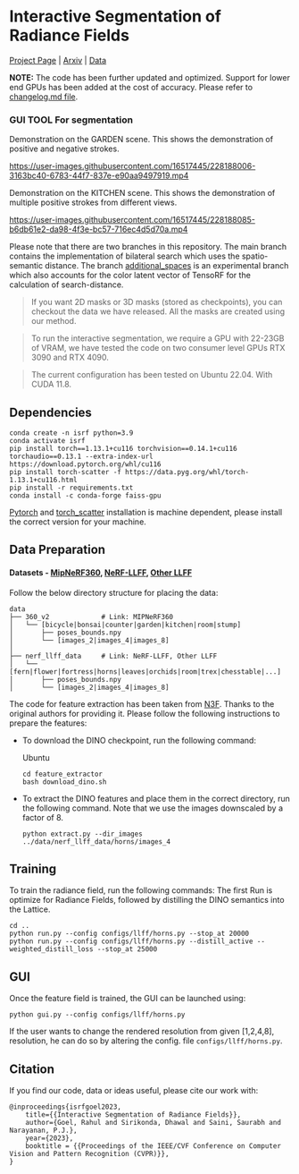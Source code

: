 # Interactive Segmentation of Radiance Fields

[Project Page](https://rahul-goel.github.io/isrf) | [Arxiv](https://arxiv.org/abs/2212.13545) | [Data](https://iiitaphyd-my.sharepoint.com/:f:/g/personal/rahul_goel_research_iiit_ac_in/Es4qJ_plQY1Pnqw_OwSzqNQBdtiFrBLUlLi_Da8Fn2Ukvw?e=9AA6M6)

**NOTE:** The code has been further updated and optimized. Support for lower end GPUs has been added at the cost of accuracy. Please refer to [changelog.md file](https://github.com/rahul-goel/isrf_code/blob/main/changelog.md).

### GUI TOOL For segmentation

Demonstration on the GARDEN scene. This shows the demonstration of positive and negative strokes.

https://user-images.githubusercontent.com/16517445/228188006-3163bc40-6783-44f7-837e-e90aa9497919.mp4

Demonstration on the KITCHEN scene. This shows the demonstration of multiple positive strokes from different views.

https://user-images.githubusercontent.com/16517445/228188085-b6db61e2-da98-4f3e-bc57-716ec4d5d70a.mp4

Please note that there are two branches in this repository. The main branch contains the implementation of bilateral search which uses the spatio-semantic distance. The branch [additional_spaces](https://github.com/rahul-goel/isrf_code/tree/additional_spaces) is an experimental branch which also accounts for the color latent vector of TensoRF for the calculation of search-distance.

> If you want 2D masks or 3D masks (stored as checkpoints), you can checkout the data we have released. All the masks are created using our method.

> To run the interactive segmentation, we require a GPU with 22-23GB of VRAM, we have tested the code on two consumer level GPUs RTX 3090 and RTX 4090.

> The current configuration has been tested on Ubuntu 22.04. With CUDA 11.8. 

## Dependencies

```
conda create -n isrf python=3.9
conda activate isrf
pip install torch==1.13.1+cu116 torchvision==0.14.1+cu116 torchaudio==0.13.1 --extra-index-url https://download.pytorch.org/whl/cu116
pip install torch-scatter -f https://data.pyg.org/whl/torch-1.13.1+cu116.html
pip install -r requirements.txt
conda install -c conda-forge faiss-gpu
```

[Pytorch](https://pytorch.org) and [torch_scatter](https://github.com/rusty1s/pytorch_scatter) installation is machine dependent, please install the correct version for your machine.

## Data Preparation


#### Datasets - [MipNeRF360](https://jonbarron.info/mipnerf360/), [NeRF-LLFF](https://drive.google.com/drive/folders/14boI-o5hGO9srnWaaogTU5_ji7wkX2S7), [Other LLFF](https://drive.google.com/drive/folders/1M-_Fdn4ajDa0CS8-iqejv0fQQeuonpKF) 
Follow the below directory structure for placing the data:
```
data
├── 360_v2             # Link: MIPNeRF360
│   └── [bicycle|bonsai|counter|garden|kitchen|room|stump]
│       ├── poses_bounds.npy
│       └── [images_2|images_4|images_8]
│
├── nerf_llff_data     # Link: NeRF-LLFF, Other LLFF
│   └── [fern|flower|fortress|horns|leaves|orchids|room|trex|chesstable|...]
│       ├── poses_bounds.npy
│       └── [images_2|images_4|images_8]
```

The code for feature extraction has been taken from [N3F](https://github.com/dichotomies/N3F). Thanks to the original authors for providing it.
Please follow the following instructions to prepare the features:
- To download the DINO checkpoint, run the following command:
    
    Ubuntu
    ```
    cd feature_extractor
    bash download_dino.sh
    ```
- To extract the DINO features and place them in the correct directory, run the following command. Note that we use the images downscaled by a factor of 8.
    ```
    python extract.py --dir_images ../data/nerf_llff_data/horns/images_4
    ```

## Training
To train the radiance field, run the following commands: The first Run is optimize for Radiance Fields, followed by distilling the DINO semantics into the Lattice.
```
cd ..
python run.py --config configs/llff/horns.py --stop_at 20000
python run.py --config configs/llff/horns.py --distill_active --weighted_distill_loss --stop_at 25000
```

## GUI
Once the feature field is trained, the GUI can be launched using:
```
python gui.py --config configs/llff/horns.py
```
If the user wants to change the rendered resolution from given [1,2,4,8], resolution, he can do so by altering the config. file
`configs/llff/horns.py`.

## Citation

If you find our code, data or ideas useful, please cite our work with:

```
@inproceedings{isrfgoel2023,
    title={{Interactive Segmentation of Radiance Fields}}, 
    author={Goel, Rahul and Sirikonda, Dhawal and Saini, Saurabh and Narayanan, P.J.},
    year={2023},
    booktitle = {{Proceedings of the IEEE/CVF Conference on Computer Vision and Pattern Recognition (CVPR)}},
}
```
